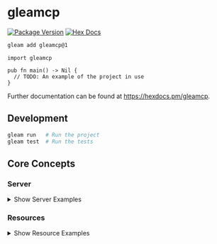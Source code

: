 # gleamcp

[![Package Version](https://img.shields.io/hexpm/v/gleamcp)](https://hex.pm/packages/gleamcp)
[![Hex Docs](https://img.shields.io/badge/hex-docs-ffaff3)](https://hexdocs.pm/gleamcp/)

```sh
gleam add gleamcp@1
```
```gleam
import gleamcp

pub fn main() -> Nil {
  // TODO: An example of the project in use
}
```

Further documentation can be found at <https://hexdocs.pm/gleamcp>.

## Development

```sh
gleam run   # Run the project
gleam test  # Run the tests
```

## Core Concepts

### Server

<details>
<summary>Show Server Examples</summary>

The server is your core interface to the MCP protocol. It handles connection management, protocol compliance, and message routing:

```gleam
let srv = server.new("My Server", "1.0.0")

server.serve_stdio(srv) // Result(Pid?, StartError)
process.sleep_forever()
```

</details>

### Resources

<details>
<summary>Show Resource Examples</summary>
Resources are how you expose data to LLMs. They can be anything - files, API responses, database queries, system information, etc. Resources can be:

- Static (fixed URI)
- Dynamic (using URI templates)

Here's a simple example of a static resource:

```gleam
// static resource example - exposing a README file
let res = resource.new("docs://readme", "Project README")
  |> resource.description("The project's README file")
  |> resource.mime_type("text/markdown")

use req <- server.add_resource(srv, res)
let content = simplifile.read_file("README.md")
let res = resource.TextContents(
  uri: "docs://readme",
  mime_type: "text/markdown",
  text: content,
)
[res]
```

### Unsupported Features
* batch messages
* resource subscribe
* server notifications (resources cannot change yet)
